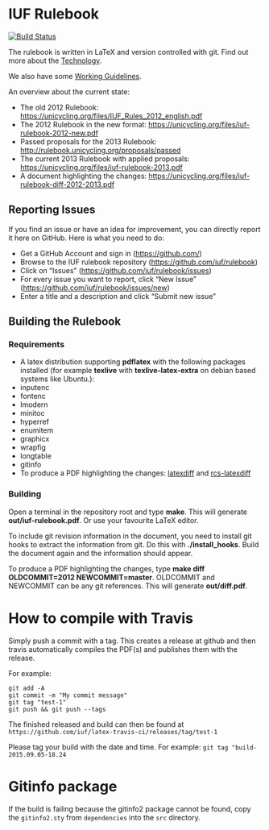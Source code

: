 # IUF Rulebook

[![Build Status](https://travis-ci.org/iuf/rulebook.svg?branch=2016_reorg_travis)](https://travis-ci.org/iuf/rulebook)

The rulebook is written in LaTeX and version controlled with git. Find out more about the [Technology](https://github.com/iuf/rulebook/wiki/Technology).

We also have some [Working Guidelines](https://github.com/iuf/rulebook/wiki).

An overview about the current state:
* The old 2012 Rulebook: https://unicycling.org/files/IUF_Rules_2012_english.pdf
* The 2012 Rulebook in the new format: https://unicycling.org/files/iuf-rulebook-2012-new.pdf
* Passed proposals for the 2013 Rulebook: http://rulebook.unicycling.org/proposals/passed
* The current 2013 Rulebook with applied proposals: https://unicycling.org/files/iuf-rulebook-2013.pdf
* A document highlighting the changes: https://unicycling.org/files/iuf-rulebook-diff-2012-2013.pdf

## Reporting Issues
If you find an issue or have an idea for improvement, you can directly report it here on GitHub. Here is what you need to do:
* Get a GitHub Account and sign in (https://github.com/)
* Browse to the IUF rulebook repository (https://github.com/iuf/rulebook)
* Click on “Issues” (https://github.com/iuf/rulebook/issues)
* For every issue you want to report, click “New Issue” (https://github.com/iuf/rulebook/issues/new)
* Enter a title and a description and click “Submit new issue”

## Building the Rulebook

### Requirements

* A latex distribution supporting **pdflatex** with the following packages installed (for example **texlive** with **texlive-latex-extra** on debian based systems like Ubuntu.):
 * inputenc
 * fontenc
 * lmodern
 * minitoc
 * hyperref
 * enumitem
 * graphicx
 * wrapfig
 * longtable
 * gitinfo
* To produce a PDF highlighting the changes: [latexdiff](http://latexdiff.berlios.de/) and [rcs-latexdiff](https://github.com/driquet/rcs-latexdiff)

### Building

Open a terminal in the repository root and type **make**. This will generate **out/iuf-rulebook.pdf**.
Or use your favourite LaTeX editor.

To include git revision information in the document, you need to install git hooks to extract the information from git.
Do this with **./install_hooks**. Build the document again and the information should appear.

To produce a PDF highlighting the changes, type **make diff OLDCOMMIT=2012 NEWCOMMIT=master**.
OLDCOMMIT and NEWCOMMIT can be any git references. This will generate **out/diff.pdf**.

# How to compile with Travis
Simply push a commit with a tag. This creates a release at github and then travis automatically compiles the PDF(s) and publishes them with the release.

For example:

    git add -A
    git commit -m "My commit message"
    git tag "test-1"
    git push && git push --tags

The finished released and build can then be found at `https://github.com/iuf/latex-travis-ci/releases/tag/test-1`


Please tag your build with the date and time. For example: `git tag "build-2015.09.05-18.24`

# Gitinfo package  
If the build is failing because the gitinfo2 package cannot be found, copy the `gitinfo2.sty` from `dependencies` into the `src` directory.
